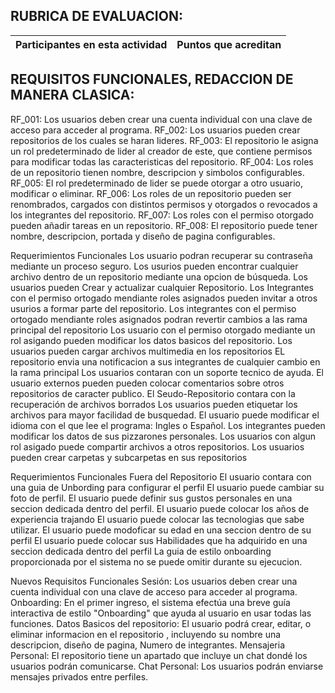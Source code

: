 ## RUBRICA DE EVALUACION:
Participantes en esta actividad | Puntos que acreditan
------------------------------- | --------------------

## REQUISITOS FUNCIONALES, REDACCION DE MANERA CLASICA:

RF_001: Los usuarios deben crear una cuenta individual con una clave de acceso para acceder al programa.
RF_002: Los usuarios pueden crear repositorios de los cuales se haran lideres.
RF_003: El repositorio le asigna un rol predeterminado de lider al creador de este, que contiene permisos para modificar todas las caracteristicas del repositorio.
RF_004: Los roles de un repositorio tienen nombre, descripcion y simbolos configurables.
RF_005: El rol predeterminado de lider se puede otorgar a otro usuario, modificar o eliminar.
RF_006: Los roles de un repositorio pueden ser renombrados, cargados con distintos permisos y otorgados o revocados a los integrantes del repositorio.
RF_007: Los roles con el permiso otorgado pueden añadir tareas en un repositorio.
RF_008: El repositorio puede tener nombre, descripcion, portada y diseño de pagina configurables.

Requerimientos Funcionales
Los usuario podran recuperar su contraseña mediante un proceso seguro.
Los usurios pueden encontrar cualquier archivo dentro de un repositorio mediante una opcion de búsqueda.
Los usuarios pueden  Crear y actualizar cualquier Repositorio.
Los Integrantes con el permiso ortogado mendiante roles asignados pueden invitar a otros usurios a formar parte del repositorio.
Los integrantes con el permiso ortogado mendiante roles asignados podran revertir cambios a las rama principal del repositorio
Los usuario con el permiso otorgado mediante un rol asigando pueden modificar los datos basicos del repositorio.
Los usuarios pueden cargar archivos multimedia en los repositorios
EL repositorio envia una notificacion a sus integrantes de cualquier cambio en la rama principal
Los usuarios contaran con un soporte tecnico de ayuda.
El usuario externos pueden pueden colocar comentarios sobre otros repositorios de caracter publico.
El Seudo-Repositorio contara con la recuperación de archivos borrados 
Los usuarios pueden etiquetar los archivos para mayor facilidad de busquedad.
El usuario puede modificar el idioma con el que lee el programa: Ingles o Español.
Los integrantes pueden modificar los datos de sus pizzarones personales.
Los usuarios con algun rol asigado puede compartir archivos a otros repositorios.
Los usuarios pueden crear carpetas y subcarpetas en sus repositorios


Requerimientos Funcionales Fuera del Repositorio
El usuario contara con una guia de Unbording para configurar el perfil
El usuario puede  cambiar su foto de perfil.
El usuario puede definir sus gustos personales en una seccion dedicada dentro del perfil.
El usuario puede colocar los años de experiencia trajando
El usuario puede colocar las tecnologias que sabe utilizar.
El usuario puede modoficar su edad en una seccion dentro de su perfil
El usuario puede colocar sus Habilidades que ha adquirido en una seccion dedicada dentro del perfil
La guia de estilo onboarding proporcionada por el sistema no se puede omitir durante su ejecucion.

Nuevos Requisitos Funcionales
Sesión: Los usuarios deben crear una cuenta individual con una clave de acceso para acceder al programa.
Onboarding: En el primer ingreso, el sistema efectúa una breve guía interactiva de estilo "Onboarding" que ayuda al usuario en usar todas las funciones.
Datos Basicos del repositorio: El usuario podrá crear, editar, o eliminar informacion en el repositorio , incluyendo su nombre una descripcion, diseño de pagina, Numero de  integrantes. 
Mensajeria Personal: El repositorio tiene un apartado que incluye un chat dondé los usuarios podrán  comunicarse.
Chat Personal: Los usuarios podrán enviarse mensajes privados entre perfiles.


